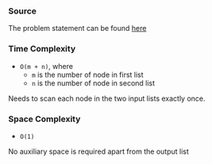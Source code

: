 ### Source

The problem statement can be found [here](https://leetcode.com/problems/merge-two-sorted-lists/)

### Time Complexity

- `O(m + n)`, where
  - `m` is the number of node in first list
  - `n` is the number of node in second list

Needs to scan each node in the two input lists exactly once.

### Space Complexity

- `O(1)`

No auxiliary space is required apart from the output list